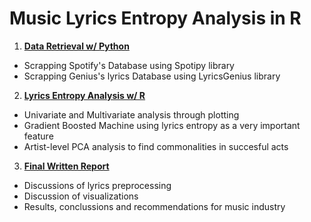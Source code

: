# Music Lyrics Entropy Analysis in R

1. **[Data Retrieval w/ Python](https://github.com/carlosfg97/MusicLyricEntropy/blob/main/Python%20-%20SpotiPy%20and%20Genius%2017K%20Songs%20and%20Lyrics%20Retrieval.ipynb)**
* Scrapping Spotify's Database using Spotipy library
* Scrapping Genius's lyrics Database using LyricsGenius library


2. **[Lyrics Entropy Analysis w/ R](https://github.com/carlosfg97/MusicLyricEntropy/blob/main/RMD_LyricsDiversity.html)**
* Univariate and Multivariate analysis through plotting
* Gradient Boosted Machine using lyrics entropy as a very important feature
* Artist-level PCA analysis to find commonalities in succesful acts

3. **[Final Written Report](https://mcgill-my.sharepoint.com/:b:/g/personal/carlos_fabbrigarcia_mail_mcgill_ca/EWUjxnNBL7hPh4E6KVxkHSwBDk_gop9DDhhM-5M2kuXBgg?e=dbFATD)**
* Discussions of lyrics preprocessing 
* Discussion of visualizations
* Results, conclussions and recommendations for music industry
